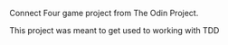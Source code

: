 Connect Four game project from The Odin Project.

This project was meant to get used to working with TDD
